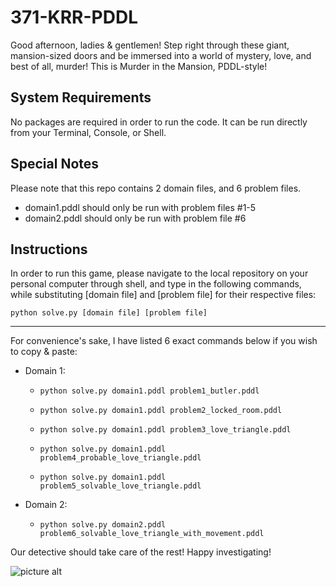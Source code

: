 # 371-KRR-PDDL

Good afternoon, ladies & gentlemen! Step right through these giant, mansion-sized doors and be immersed into a world of mystery, love, and best of all, murder! This is Murder in the Mansion, PDDL-style!

## System Requirements

No packages are required in order to run the code. It can be run directly from your Terminal, Console, or Shell.

## Special Notes

Please note that this repo contains 2 domain files, and 6 problem files.
* domain1.pddl should only be run with problem files #1-5
* domain2.pddl should only be run with problem file #6

## Instructions

In order to run this game, please navigate to the local repository on your personal computer through shell, and type in the following commands, while substituting [domain file] and [problem file] for their respective files:

`python solve.py [domain file] [problem file]`

- - - -

For convenience's sake, I have listed 6 exact commands below if you wish to copy & paste:

* Domain 1:
    * `python solve.py domain1.pddl problem1_butler.pddl`

    * `python solve.py domain1.pddl problem2_locked_room.pddl`

    * `python solve.py domain1.pddl problem3_love_triangle.pddl`

    * `python solve.py domain1.pddl problem4_probable_love_triangle.pddl`

    * `python solve.py domain1.pddl problem5_solvable_love_triangle.pddl`

* Domain 2:

    * `python solve.py domain2.pddl problem6_solvable_love_triangle_with_movement.pddl`

Our detective should take care of the rest! Happy investigating!

![picture alt](https://media-cdn.tripadvisor.com/media/photo-s/01/ee/f3/72/murder-in-the-bc-mansion.jpg "Pic cred goes to TripAdvisor")